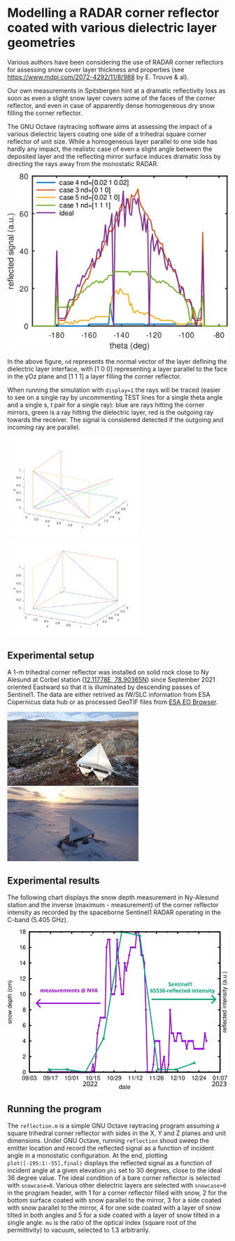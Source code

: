 # Modelling a RADAR corner reflector coated with various dielectric layer geometries

Various authors have been considering the use of RADAR corner reflectors for assessing
snow cover layer thickness and properties (see https://www.mdpi.com/2072-4292/11/8/988 
by E. Trouve & al). 

Our own measurements in Spitsbergen hint at a dramatic reflectivity loss as soon as even
a slight snow layer covers some of the faces of the corner reflector, and even in case
of apparently dense homogeneous dry snow filling the corner reflector.

The GNU Octave raytracing software aims at assessing the impact of a various dielectric
layers coating one side of a trihedral square corner reflector of unit size. While a 
homogeneous layer parallel to one side has hardly any impact, the realistic case of even
a slight angle between the deposited layer and the reflecting mirror surface induces
dramatic loss by directing the rays away from the monostatic RADAR.

<img src="reflection.png">

In the above figure, ``nd`` represents the normal vector of the layer defining the dielectric
layer interface, with [1 0 0] representing a layer parallel to the face in the yOz plane
and [1 1 1] a layer filling the corner reflector.

When running the simulation with ``display=1`` the rays will be traced (easier to see on a single
ray by uncommenting TEST lines for a single theta angle and a single s, t pair for a single ray): blue
are rays hitting the corner mirrors, green is a ray hitting the dielectric layer, red is the outgoing
ray towards the receiver. The signal is considered detected if the outgoing and incoming ray are
parallel.

<img src="mu1p51.png" width=300><img src="mu1p52.png" width=300>

## Experimental setup

A 1-m trihedral corner reflector was installed on solid rock close to Ny Alesund at Corbel
station ([12.11778E, 78.90365N](https://goo.gl/maps/qpgrMF41vFTqENkcA)) since September
2021 oriented Eastward so that it is illuminated by descending passes of Sentinel1. The
data are either retrived as IW/SLC information from ESA Copernicus data hub or as processed 
GeoTIF files from [ESA EO Browser](https://apps.sentinel-hub.com/eo-browser/?zoom=11&lat=78.89851&lng=12.11105).

<img src="2209.jpg" width=300><img src="2304.jpg" width=300>

## Experimental results

The following chart displays the snow depth measurement in Ny-Alesund station and
the inverse (maximum - measurement) of the corner reflector intensity as recorded
by the spaceborne Sentinel1 RADAR operating in the C-band (5.405 GHz).

<img src="measurements.png">

## Running the program

The ``reflection.m`` is a simple GNU Octave raytracing program assuming a square trihedral corner
reflector with sides in the X, Y and Z planes and unit dimensions. Under GNU Octave, running ``reflection``
shoud sweep the emitter location and record the reflected signal as a function of incident angle in a monostatic
configuration. At the end, plotting ``plot([-195:1:-55],final)`` displays the reflected signal as a 
function of incident angle at a given elevation ``phi`` set to 30 degrees, close to the ideal 36 degree value.
The ideal condition of a bare corner reflector is selected with ``snowcase=0``. Various other dielectric
layers are selected with ``snowcase>0`` in the program header, with 1 for a corner reflector filled with snow,
2 for the bottom surface coated with snow parallel to the mirror, 3 for a side coated with snow parallel to the mirror,
4 for one side coated with a layer of snow tilted in both angles and 5 for a side coated with a layer of
snow tilted in a single angle. ``mu`` is the ratio of the optical index (square root of the permittivity) to
vacuum, selected to 1.3 arbitrarily.

